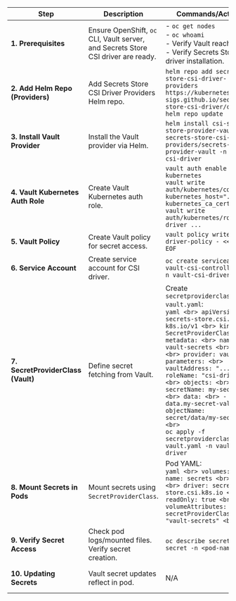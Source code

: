 | Step | Description | Commands/Actions | Notes |
|---|---|---|---|
| **1. Prerequisites** | Ensure OpenShift, `oc` CLI, Vault server, and Secrets Store CSI driver are ready. | - `oc get nodes` <br> - `oc whoami` <br> - Verify Vault reachability. <br> - Verify Secrets Store CSI driver installation. | `cluster-admin` required. Vault needs Kubernetes auth. |
| **2. Add Helm Repo (Providers)** | Add Secrets Store CSI Driver Providers Helm repo. | `helm repo add secrets-store-csi-driver-providers https://kubernetes-sigs.github.io/secrets-store-csi-driver/charts` <br> `helm repo update` | Gets the Vault provider chart. |
| **3. Install Vault Provider** | Install the Vault provider via Helm. | `helm install csi-secrets-store-provider-vault secrets-store-csi-driver-providers/secrets-store-provider-vault -n vault-csi-driver` | Install in same namespace as CSI driver. |
| **4. Vault Kubernetes Auth Role** | Create Vault Kubernetes auth role. | `vault auth enable kubernetes` <br> `vault write auth/kubernetes/config kubernetes_host="..." kubernetes_ca_cert=@...` <br> `vault write auth/kubernetes/role/csi-driver ...` | Replace placeholders. Create `csi-driver-policy` in Vault. |
| **5. Vault Policy** | Create Vault policy for secret access. | `vault policy write csi-driver-policy - <<EOF ... EOF` | Adjust paths/capabilities. |
| **6. Service Account** | Create service account for CSI driver. | `oc create serviceaccount vault-csi-controller-sa -n vault-csi-driver` | Used for Vault authentication. |
| **7. SecretProviderClass (Vault)** | Define secret fetching from Vault. | Create `secretproviderclass-vault.yaml`: <br> ```yaml <br> apiVersion: secrets-store.csi.x-k8s.io/v1 <br> kind: SecretProviderClass <br> metadata: <br> name: vault-secrets <br> spec: <br> provider: vault <br> parameters: <br> vaultAddress: "..." <br> roleName: "csi-driver" <br> objects: <br> - secretName: my-secret <br> data: <br> - key: data.my-secret-value <br> objectName: secret/data/my-secret <br> ``` <br> `oc apply -f secretproviderclass-vault.yaml -n vault-csi-driver` | Replace placeholders. `vaultAddress`, `roleName`, `objects` are crucial. |
| **8. Mount Secrets in Pods** | Mount secrets using `SecretProviderClass`. | Pod YAML: <br> ```yaml <br> volumes: <br> - name: secrets <br> csi: <br> driver: secrets-store.csi.k8s.io <br> readOnly: true <br> volumeAttributes: <br> secretProviderClass: "vault-secrets" <br> ``` | Secrets mounted as files. |
| **9. Verify Secret Access** | Check pod logs/mounted files. Verify secret creation. | `oc describe secret my-secret -n <pod-namespace>` | Check pod logs for secret values. |
| **10. Updating Secrets** | Vault secret updates reflect in pod. | N/A | Based on CSI driver sync frequency. |
